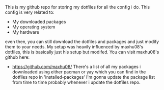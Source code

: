 This is my github repo for storing my dotfiles for all the config i do. This config is very related to:
- My downloaded packages
- My operating system
- My hardware

even then, you can still download the dotfiles and packages and just modify them to your needs.
My setup was heavily influenced by maxhu08's dotfiles, this is basically just his setup but modifed.
You can visit maxhu08's github here:
- https://github.com/maxhu08/
There's a list of all my packages i downloaded using either pacman or yay which you can find in the dotfiles repo in 'installed-packages'
i'm gonna update the package list from time to time probably whenever i update the dotfiles repo.
